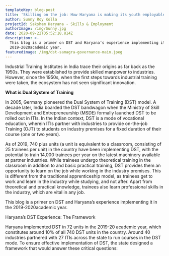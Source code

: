 ```yaml
---
templateKey: blog-post
title: 'Skilling on the job: How Haryana is making its youth employable'
author: Sunny Roy Kolla
projectId: Saksham Haryana - Skills & Employment
authorImage: /img/Sunny.jpg
date: 2020-09-22T05:52:18.814Z
description: >-
  This blog is a primer on DST and Haryana’s experience implementing it in the
  2019-2020academic year.
featuredimage: /img/dst-samagra-governance-main.jpeg
---
```

Industrial Training Institutes in India trace their origins as far back as the 1950s. They were established to provide skilled manpower to industries. However, since the 1950s, when the first steps towards industrial training were taken, the ecosystem has not seen significant innovation. 

**What is Dual System of Training**

In 2005, Germany pioneered the Dual System of Training (DST) model.  A decade later, India boarded the DST bandwagon when the Ministry of Skill Development and Entrepreneurship (MSDE) formally launched DST to be rolled out in ITIs. In the Indian context, DST is a mode of vocational education, wherein ITIs partner with industries to provide on-the-job Training (OJT) to students on industry premises for a fixed duration of their course (one or two years). 



As of 2019, 740 plus units (a unit is equivalent to a classroom, consisting of 25 trainees per unit) in the country have been implementing DST, with the potential to train 14,000 trainees per year on the latest machinery available at partner industries. While trainees undergo theoretical training in the classroom in addition to and basic practical training, DST provides them  an opportunity to learn on the job while working in the industry premises. This is different from the traditional apprenticeship model, as trainees get to work and learn in the industry while studying, and not after. Apart from theoretical and practical knowledge, trainees also learn professional skills in the industry, which are vital in any job.



This blog is a primer on DST and Haryana’s experience implementing it in the 2019-2020academic year.



Haryana’s DST Experience: The Framework

Haryana implemented DST in 72 units in the 2019-20 academic year, which constitutes around 10% of all 740 DST units in the country. Around 40 industries partnered with 27 ITIs across the state to run courses in the DST mode. To ensure effective implementation of DST, the state designed a framework that would answer these critical questions:
